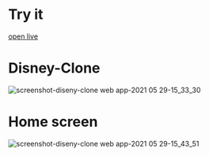 
# Try it
[open live](https://diseny-clone.web.app/)

# Disney-Clone
![screenshot-diseny-clone web app-2021 05 29-15_33_30](https://user-images.githubusercontent.com/71871246/120066375-a7a0f080-c093-11eb-911d-b7f08415f4e2.png)

# Home screen
![screenshot-diseny-clone web app-2021 05 29-15_43_51](https://user-images.githubusercontent.com/71871246/120066550-bdfb7c00-c094-11eb-8b17-0829f336457b.png)









